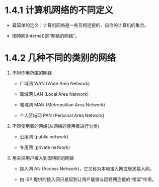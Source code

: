 # 1.4.1 计算机网络的不同定义

* 最简单的定义：计算机网络是一些互相连接的、自治的计算机的集合。

* 因特网\(Internet\)是“网络的网络”。

# 1.4.2 几种不同的类别的网络

1. 不同作用范围的网络

   * 广域网 WAN \(Wide Area Network\)

   * 局域网 LAN \(Local Area Network\)

   * 城域网 MAN \(Metropolitan Area Network\)

   * 个人区域网 PAN \(Personal Area Network\)

2. 不同使用者的网络\(从网络的使用者进行分类\)

   * 公用网 \(public network\)

   * 专用网 \(private network\)

3. 用来把用户接入到因特网的网络

   * 接入网 AN \(Access Network\)，它又称为本地接入网或居民接入网。

   * 由 ISP 提供的接入网只是起到让用户能够与因特网连接的“桥梁”作用。



